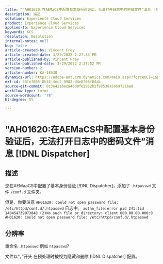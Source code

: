 ```yaml
---
title: “”AH01620:在AEMaCS中配置基本身份验证后，无法打开日志中的密码文件”消息 [!DNL Dispatcher]'
description: 描述
solution: Experience Cloud Services
product: Experience Cloud Services
applies-to: Experience Cloud Services
keywords: KCS
resolution: Resolution
internal-notes: null
bug: false
article-created-by: Vincent Frey
article-created-date: 3/29/2022 2:27:33 PM
article-published-by: Vincent Frey
article-published-date: 3/29/2022 2:27:52 PM
version-number: 2
article-number: KA-18930
dynamics-url: https://adobe-ent.crm.dynamics.com/main.aspx?forceUCI=1&pagetype=entityrecord&etn=knowledgearticle&id=c1bbaa5b-6caf-ec11-9840-0022480bd820
exl-id: 36fef865-8b48-4ec2-9983-d4e8f66f84ab
source-git-commit: 0c3e421beca46d9fe1952b1f98538a50697216a0
workflow-type: tm+mt
source-wordcount: '78'
ht-degree: 5%

---
```


# &quot;AH01620:在AEMaCS中配置基本身份验证后，无法打开日志中的密码文件”消息 [!DNL Dispatcher]

## 描述


您在AEMaaCS中配置了基本身份验证 [!DNL Dispatcher]，添加了 `.htpasswd` 文件 `/conf.d` 文件夹。

但是，你要注意 `AH01620: Could not open password file: /etc/httpd/conf.d/.htpasswd` 日志中。
`authn_file:error pid 241:tid 140454739073848 (2)No such file or directory: client 000.00.00.000:0 AH01620: Could not open password file: /etc/httpd/conf.d/.htpasswd`

## 分辨率


重命名 `.htpasswd` 例如 `htpasswd`?

文件以“。”开头 在预处理时被视为隐藏和删除 [!DNL Dispatcher] 配置。
